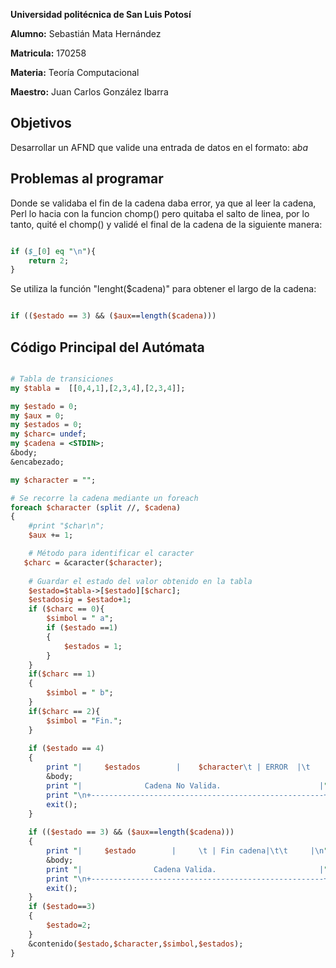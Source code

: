 **Universidad politécnica de San Luis Potosí**

**Alumno:** Sebastián Mata Hernández

**Matricula:** 170258

**Materia:** Teoría Computacional

**Maestro:** Juan Carlos González Ibarra 
 
 
## Objetivos
Desarrollar un AFND que valide una entrada de datos en el formato: a*ba*

## Problemas al programar  
Donde se validaba el fin de la cadena daba error, ya que al leer la cadena, Perl lo hacia con la funcion chomp()
pero quitaba el salto de linea, por lo tanto, quité el chomp() y validé el final de la cadena de la siguiente manera:
```Perl

if ($_[0] eq "\n"){
	return 2;            
}

```

Se utiliza la función "lenght($cadena)" para obtener el largo de la cadena:

```Perl

if (($estado == 3) && ($aux==length($cadena)))

```

## Código Principal del Autómata

```Perl

# Tabla de transiciones
my $tabla =  [[0,4,1],[2,3,4],[2,3,4]];

my $estado = 0;
my $aux = 0;
my $estados = 0;
my $charc= undef;
my $cadena = <STDIN>;
&body;
&encabezado;

my $character = "";

# Se recorre la cadena mediante un foreach
foreach $character (split //, $cadena)
{
    #print "$char\n";
    $aux += 1;

    # Método para identificar el caracter
   $charc = &caracter($character);
    
    # Guardar el estado del valor obtenido en la tabla
    $estado=$tabla->[$estado][$charc];
    $estadosig = $estado+1;
    if ($charc == 0){
        $simbol = " a";
        if ($estado ==1)
        {
            $estados = 1;
        }   
    }
    if($charc == 1)
    {
        $simbol = " b";
    }     
    if($charc == 2){
        $simbol = "Fin.";
    }
    
    if ($estado == 4)
    {
        print "|     $estados        |    $character\t | ERROR  |\t     $estado\t     |\n";
        &body;
        print "|              Cadena No Valida.                      |";
        print "\n+----------------------------------------------------+\n\n";
        exit();
    }
    
    if (($estado == 3) && ($aux==length($cadena)))
    {
        print "|     $estado        |     \t | Fin cadena|\t\t     |\n";
        &body;
        print "|                Cadena Valida.                       |";
        print "\n+----------------------------------------------------+\n\n";
        exit();
    }
    if ($estado==3)
    {
        $estado=2;
    }
    &contenido($estado,$character,$simbol,$estados);       
}

```
